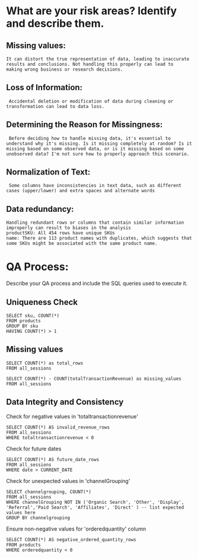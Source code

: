 # What are your risk areas? Identify and describe them.
## Missing values:
    It can distort the true representation of data, leading to inaccurate results and conclusions. Not handling this properly can lead to         making wrong business or research decisions.

## Loss of Information:
     Accidental deletion or modification of data during cleaning or transformation can lead to data loss.

## Determining the Reason for Missingness:
     Before deciding how to handle missing data, it's essential to understand why it's missing. Is it missing completely at random? Is it          missing based on some observed data, or is it missing based on some unobserved data? I'm not sure how to properly approach this scenario.

## Normalization of Text:
     Some columns have inconsistencies in text data, such as different cases (upper/lower) and extra spaces and alternate words

## Data redundancy:
    Handling redundant rows or columns that contain similar information improperly can result to biases in the analysis
    productSKU: All 454 rows have unique SKUs
    name: There are 113 product names with duplicates, which suggests that some SKUs might be associated with the same product name.


# QA Process:
Describe your QA process and include the SQL queries used to execute it.

## Uniqueness Check 
```
SELECT sku, COUNT(*)
FROM products
GROUP BY sku
HAVING COUNT(*) > 1
```

## Missing values
```
SELECT COUNT(*) as total_rows
FROM all_sessions
```
```
SELECT COUNT(*) - COUNT(totalTransactionRevenue) as missing_values
FROM all_sessions
```
## Data Integrity and Consistency

Check for negative values in 'totaltransactionrevenue'
```
SELECT COUNT(*) AS invalid_revenue_rows
FROM all_sessions
WHERE totaltransactionrevenue < 0
```
Check for future dates
```
SELECT COUNT(*) AS future_date_rows
FROM all_sessions
WHERE date > CURRENT_DATE
```
Check for unexpected values in 'channelGrouping'
```
SELECT channelgrouping, COUNT(*) 
FROM all_sessions
WHERE channelGrouping NOT IN ('Organic Search', 'Other', 'Display', 'Referral','Paid Search', 'Affiliates', 'Direct' ) -- list expected values here
GROUP BY channelgrouping
```
Ensure non-negative values for 'orderedquantity' column
```
SELECT COUNT(*) AS negative_ordered_quantity_rows
FROM products
WHERE orderedquantity < 0
```


